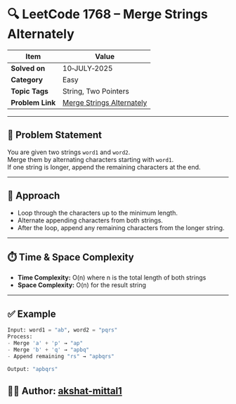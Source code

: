# 🔍 LeetCode 1768 – Merge Strings Alternately

| Item            | Value                                                             |
|-----------------|-------------------------------------------------------------------|
| **Solved on**   | 10‑JULY‑2025                                                      |
| **Category**    | Easy                                                              |
| **Topic Tags**  | String, Two Pointers                                              |
| **Problem Link**| [Merge Strings Alternately](https://leetcode.com/problems/merge-strings-alternately/) |

---

## 📄 Problem Statement

You are given two strings `word1` and `word2`.  
Merge them by alternating characters starting with `word1`.  
If one string is longer, append the remaining characters at the end.

---

## 🧠 Approach

- Loop through the characters up to the minimum length.
- Alternate appending characters from both strings.
- After the loop, append any remaining characters from the longer string.

---

## ⏱️ Time & Space Complexity

- **Time Complexity:** O(n) where n is the total length of both strings
- **Space Complexity:** O(n) for the result string

---

## ✅ Example

```python
Input: word1 = "ab", word2 = "pqrs"
Process:
- Merge 'a' + 'p' → "ap"
- Merge 'b' + 'q' → "apbq"
- Append remaining "rs" → "apbqrs"

Output: "apbqrs"
```

## 👨‍💻 Author: [akshat-mittal1](https://github.com/akshat-mittal1)
